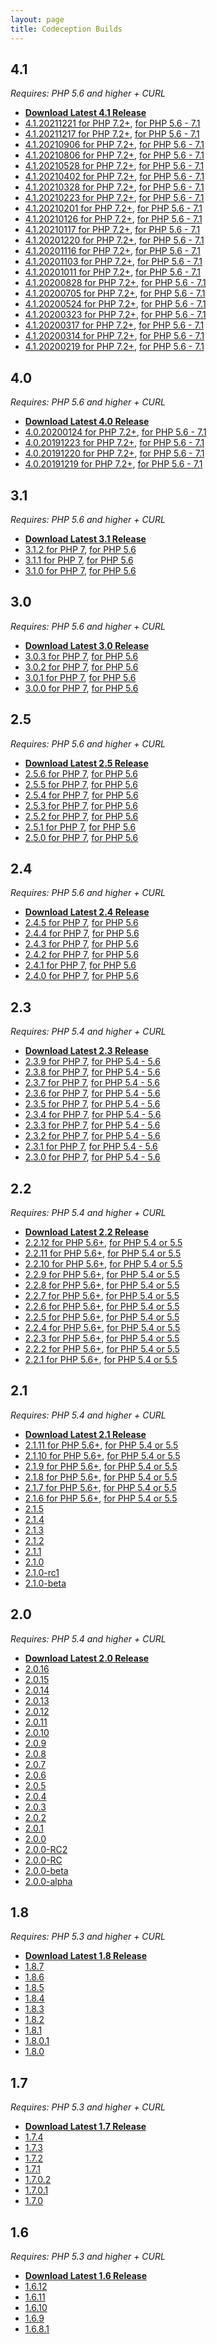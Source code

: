 ```yaml
---
layout: page
title: Codeception Builds
---
```



## 4.1
*Requires: PHP 5.6 and higher + CURL*

* **[Download Latest 4.1 Release](http://codeception.com/releases/4.1.20211221/codecept.phar)**
* [4.1.20211221 for PHP 7.2+](http://codeception.com/releases/4.1.20211221/codecept.phar), [for PHP 5.6 - 7.1](http://codeception.com/releases/4.1.20211221/php56/codecept.phar)
* [4.1.20211217 for PHP 7.2+](http://codeception.com/releases/4.1.20211217/codecept.phar), [for PHP 5.6 - 7.1](http://codeception.com/releases/4.1.20211217/php56/codecept.phar)
* [4.1.20210906 for PHP 7.2+](http://codeception.com/releases/4.1.20210906/codecept.phar), [for PHP 5.6 - 7.1](http://codeception.com/releases/4.1.20210906/php56/codecept.phar)
* [4.1.20210806 for PHP 7.2+](http://codeception.com/releases/4.1.20210806/codecept.phar), [for PHP 5.6 - 7.1](http://codeception.com/releases/4.1.20210806/php56/codecept.phar)
* [4.1.20210528 for PHP 7.2+](http://codeception.com/releases/4.1.20210528/codecept.phar), [for PHP 5.6 - 7.1](http://codeception.com/releases/4.1.20210528/php56/codecept.phar)
* [4.1.20210402 for PHP 7.2+](http://codeception.com/releases/4.1.20210402/codecept.phar), [for PHP 5.6 - 7.1](http://codeception.com/releases/4.1.20210402/php56/codecept.phar)
* [4.1.20210328 for PHP 7.2+](http://codeception.com/releases/4.1.20210328/codecept.phar), [for PHP 5.6 - 7.1](http://codeception.com/releases/4.1.20210328/php56/codecept.phar)
* [4.1.20210223 for PHP 7.2+](http://codeception.com/releases/4.1.20210223/codecept.phar), [for PHP 5.6 - 7.1](http://codeception.com/releases/4.1.20210223/php56/codecept.phar)
* [4.1.20210201 for PHP 7.2+](http://codeception.com/releases/4.1.20210201/codecept.phar), [for PHP 5.6 - 7.1](http://codeception.com/releases/4.1.20210201/php56/codecept.phar)
* [4.1.20210126 for PHP 7.2+](http://codeception.com/releases/4.1.20210126/codecept.phar), [for PHP 5.6 - 7.1](http://codeception.com/releases/4.1.20210126/php56/codecept.phar)
* [4.1.20210117 for PHP 7.2+](http://codeception.com/releases/4.1.20210117/codecept.phar), [for PHP 5.6 - 7.1](http://codeception.com/releases/4.1.20210117/php56/codecept.phar)
* [4.1.20201220 for PHP 7.2+](http://codeception.com/releases/4.1.20201220/codecept.phar), [for PHP 5.6 - 7.1](http://codeception.com/releases/4.1.20201220/php56/codecept.phar)
* [4.1.20201116 for PHP 7.2+](http://codeception.com/releases/4.1.20201116/codecept.phar), [for PHP 5.6 - 7.1](http://codeception.com/releases/4.1.20201116/php56/codecept.phar)
* [4.1.20201103 for PHP 7.2+](http://codeception.com/releases/4.1.20201103/codecept.phar), [for PHP 5.6 - 7.1](http://codeception.com/releases/4.1.20201103/php56/codecept.phar)
* [4.1.20201011 for PHP 7.2+](http://codeception.com/releases/4.1.20201011/codecept.phar), [for PHP 5.6 - 7.1](http://codeception.com/releases/4.1.20201011/php56/codecept.phar)
* [4.1.20200828 for PHP 7.2+](http://codeception.com/releases/4.1.20200828/codecept.phar), [for PHP 5.6 - 7.1](http://codeception.com/releases/4.1.20200828/php56/codecept.phar)
* [4.1.20200705 for PHP 7.2+](http://codeception.com/releases/4.1.20200705/codecept.phar), [for PHP 5.6 - 7.1](http://codeception.com/releases/4.1.20200705/php56/codecept.phar)
* [4.1.20200524 for PHP 7.2+](http://codeception.com/releases/4.1.20200524/codecept.phar), [for PHP 5.6 - 7.1](http://codeception.com/releases/4.1.20200524/php56/codecept.phar)
* [4.1.20200323 for PHP 7.2+](http://codeception.com/releases/4.1.20200323/codecept.phar), [for PHP 5.6 - 7.1](http://codeception.com/releases/4.1.20200323/php56/codecept.phar)
* [4.1.20200317 for PHP 7.2+](http://codeception.com/releases/4.1.20200317/codecept.phar), [for PHP 5.6 - 7.1](http://codeception.com/releases/4.1.20200317/php56/codecept.phar)
* [4.1.20200314 for PHP 7.2+](http://codeception.com/releases/4.1.20200314/codecept.phar), [for PHP 5.6 - 7.1](http://codeception.com/releases/4.1.20200314/php56/codecept.phar)
* [4.1.20200219 for PHP 7.2+](http://codeception.com/releases/4.1.20200219/codecept.phar), [for PHP 5.6 - 7.1](http://codeception.com/releases/4.1.20200219/php56/codecept.phar)

## 4.0
*Requires: PHP 5.6 and higher + CURL*

* **[Download Latest 4.0 Release](http://codeception.com/releases/4.0.20200124/codecept.phar)**
* [4.0.20200124 for PHP 7.2+](http://codeception.com/releases/4.0.20200124/codecept.phar), [for PHP 5.6 - 7.1](http://codeception.com/releases/4.0.20200124/php56/codecept.phar)
* [4.0.20191223 for PHP 7.2+](http://codeception.com/releases/4.0.20191223/codecept.phar), [for PHP 5.6 - 7.1](http://codeception.com/releases/4.0.20191223/php56/codecept.phar)
* [4.0.20191220 for PHP 7.2+](http://codeception.com/releases/4.0.20191220/codecept.phar), [for PHP 5.6 - 7.1](http://codeception.com/releases/4.0.20191220/php56/codecept.phar)
* [4.0.20191219 for PHP 7.2+](http://codeception.com/releases/4.0.20191219/codecept.phar), [for PHP 5.6 - 7.1](http://codeception.com/releases/4.0.20191219/php56/codecept.phar)

## 3.1
*Requires: PHP 5.6 and higher + CURL*

* **[Download Latest 3.1 Release](http://codeception.com/releases/3.1.2/codecept.phar)**
* [3.1.2 for PHP 7](http://codeception.com/releases/3.1.2/codecept.phar), [for PHP 5.6](http://codeception.com/releases/3.1.2/php54/codecept.phar)
* [3.1.1 for PHP 7](http://codeception.com/releases/3.1.1/codecept.phar), [for PHP 5.6](http://codeception.com/releases/3.1.1/php54/codecept.phar)
* [3.1.0 for PHP 7](http://codeception.com/releases/3.1.0/codecept.phar), [for PHP 5.6](http://codeception.com/releases/3.1.0/php54/codecept.phar)

## 3.0
*Requires: PHP 5.6 and higher + CURL*

* **[Download Latest 3.0 Release](http://codeception.com/releases/3.0.3/codecept.phar)**
* [3.0.3 for PHP 7](http://codeception.com/releases/3.0.3/codecept.phar), [for PHP 5.6](http://codeception.com/releases/3.0.3/php54/codecept.phar)
* [3.0.2 for PHP 7](http://codeception.com/releases/3.0.2/codecept.phar), [for PHP 5.6](http://codeception.com/releases/3.0.2/php54/codecept.phar)
* [3.0.1 for PHP 7](http://codeception.com/releases/3.0.1/codecept.phar), [for PHP 5.6](http://codeception.com/releases/3.0.1/php54/codecept.phar)
* [3.0.0 for PHP 7](http://codeception.com/releases/3.0.0/codecept.phar), [for PHP 5.6](http://codeception.com/releases/3.0.0/php54/codecept.phar)

## 2.5
*Requires: PHP 5.6 and higher + CURL*

* **[Download Latest 2.5 Release](http://codeception.com/releases/2.5.6/codecept.phar)**
* [2.5.6 for PHP 7](http://codeception.com/releases/2.5.6/codecept.phar), [for PHP 5.6](http://codeception.com/releases/2.5.6/php54/codecept.phar)
* [2.5.5 for PHP 7](http://codeception.com/releases/2.5.5/codecept.phar), [for PHP 5.6](http://codeception.com/releases/2.5.5/php54/codecept.phar)
* [2.5.4 for PHP 7](http://codeception.com/releases/2.5.4/codecept.phar), [for PHP 5.6](http://codeception.com/releases/2.5.4/php54/codecept.phar)
* [2.5.3 for PHP 7](http://codeception.com/releases/2.5.3/codecept.phar), [for PHP 5.6](http://codeception.com/releases/2.5.3/php54/codecept.phar)
* [2.5.2 for PHP 7](http://codeception.com/releases/2.5.2/codecept.phar), [for PHP 5.6](http://codeception.com/releases/2.5.2/php54/codecept.phar)
* [2.5.1 for PHP 7](http://codeception.com/releases/2.5.1/codecept.phar), [for PHP 5.6](http://codeception.com/releases/2.5.1/php54/codecept.phar)
* [2.5.0 for PHP 7](http://codeception.com/releases/2.5.0/codecept.phar), [for PHP 5.6](http://codeception.com/releases/2.5.0/php54/codecept.phar)

## 2.4
*Requires: PHP 5.6 and higher + CURL*

* **[Download Latest 2.4 Release](http://codeception.com/releases/2.4.5/codecept.phar)**
* [2.4.5 for PHP 7](http://codeception.com/releases/2.4.5/codecept.phar), [for PHP 5.6](http://codeception.com/releases/2.4.5/php54/codecept.phar)
* [2.4.4 for PHP 7](http://codeception.com/releases/2.4.4/codecept.phar), [for PHP 5.6](http://codeception.com/releases/2.4.4/php54/codecept.phar)
* [2.4.3 for PHP 7](http://codeception.com/releases/2.4.3/codecept.phar), [for PHP 5.6](http://codeception.com/releases/2.4.3/php54/codecept.phar)
* [2.4.2 for PHP 7](http://codeception.com/releases/2.4.2/codecept.phar), [for PHP 5.6](http://codeception.com/releases/2.4.2/php54/codecept.phar)
* [2.4.1 for PHP 7](http://codeception.com/releases/2.4.1/codecept.phar), [for PHP 5.6](http://codeception.com/releases/2.4.1/php54/codecept.phar)
* [2.4.0 for PHP 7](http://codeception.com/releases/2.4.0/codecept.phar), [for PHP 5.6](http://codeception.com/releases/2.4.0/php54/codecept.phar)

## 2.3
*Requires: PHP 5.4 and higher + CURL*

* **[Download Latest 2.3 Release](http://codeception.com/releases/2.3.9/codecept.phar)**
* [2.3.9 for PHP 7](http://codeception.com/releases/2.3.9/codecept.phar), [for PHP 5.4 - 5.6](http://codeception.com/releases/2.3.9/php54/codecept.phar)
* [2.3.8 for PHP 7](http://codeception.com/releases/2.3.8/codecept.phar), [for PHP 5.4 - 5.6](http://codeception.com/releases/2.3.8/php54/codecept.phar)
* [2.3.7 for PHP 7](http://codeception.com/releases/2.3.7/codecept.phar), [for PHP 5.4 - 5.6](http://codeception.com/releases/2.3.7/php54/codecept.phar)
* [2.3.6 for PHP 7](http://codeception.com/releases/2.3.6/codecept.phar), [for PHP 5.4 - 5.6](http://codeception.com/releases/2.3.6/php54/codecept.phar)
* [2.3.5 for PHP 7](http://codeception.com/releases/2.3.5/codecept.phar), [for PHP 5.4 - 5.6](http://codeception.com/releases/2.3.5/php54/codecept.phar)
* [2.3.4 for PHP 7](http://codeception.com/releases/2.3.4/codecept.phar), [for PHP 5.4 - 5.6](http://codeception.com/releases/2.3.4/php54/codecept.phar)
* [2.3.3 for PHP 7](http://codeception.com/releases/2.3.3/codecept.phar), [for PHP 5.4 - 5.6](http://codeception.com/releases/2.3.3/php54/codecept.phar)
* [2.3.2 for PHP 7](http://codeception.com/releases/2.3.2/codecept.phar), [for PHP 5.4 - 5.6](http://codeception.com/releases/2.3.2/php54/codecept.phar)
* [2.3.1 for PHP 7](http://codeception.com/releases/2.3.1/codecept.phar), [for PHP 5.4 - 5.6](http://codeception.com/releases/2.3.1/php54/codecept.phar)
* [2.3.0 for PHP 7](http://codeception.com/releases/2.3.0/codecept.phar), [for PHP 5.4 - 5.6](http://codeception.com/releases/2.3.0/php54/codecept.phar)

## 2.2
*Requires: PHP 5.4 and higher + CURL*

* **[Download Latest 2.2 Release](http://codeception.com/releases/2.2.12/codecept.phar)**
* [2.2.12 for PHP 5.6+](http://codeception.com/releases/2.2.12/codecept.phar), [for PHP 5.4 or 5.5](http://codeception.com/releases/2.2.12/php54/codecept.phar)
* [2.2.11 for PHP 5.6+](http://codeception.com/releases/2.2.11/codecept.phar), [for PHP 5.4 or 5.5](http://codeception.com/releases/2.2.11/php54/codecept.phar)
* [2.2.10 for PHP 5.6+](http://codeception.com/releases/2.2.10/codecept.phar), [for PHP 5.4 or 5.5](http://codeception.com/releases/2.2.10/php54/codecept.phar)
* [2.2.9 for PHP 5.6+](http://codeception.com/releases/2.2.9/codecept.phar), [for PHP 5.4 or 5.5](http://codeception.com/releases/2.2.9/php54/codecept.phar)
* [2.2.8 for PHP 5.6+](http://codeception.com/releases/2.2.8/codecept.phar), [for PHP 5.4 or 5.5](http://codeception.com/releases/2.2.8/php54/codecept.phar)
* [2.2.7 for PHP 5.6+](http://codeception.com/releases/2.2.7/codecept.phar), [for PHP 5.4 or 5.5](http://codeception.com/releases/2.2.7/php54/codecept.phar)
* [2.2.6 for PHP 5.6+](http://codeception.com/releases/2.2.6/codecept.phar), [for PHP 5.4 or 5.5](http://codeception.com/releases/2.2.6/php54/codecept.phar)
* [2.2.5 for PHP 5.6+](http://codeception.com/releases/2.2.5/codecept.phar), [for PHP 5.4 or 5.5](http://codeception.com/releases/2.2.5/php54/codecept.phar)
* [2.2.4 for PHP 5.6+](http://codeception.com/releases/2.2.4/codecept.phar), [for PHP 5.4 or 5.5](http://codeception.com/releases/2.2.4/php54/codecept.phar)
* [2.2.3 for PHP 5.6+](http://codeception.com/releases/2.2.3/codecept.phar), [for PHP 5.4 or 5.5](http://codeception.com/releases/2.2.3/php54/codecept.phar)
* [2.2.2 for PHP 5.6+](http://codeception.com/releases/2.2.2/codecept.phar), [for PHP 5.4 or 5.5](http://codeception.com/releases/2.2.2/php54/codecept.phar)
* [2.2.1 for PHP 5.6+](http://codeception.com/releases/2.2.1/codecept.phar), [for PHP 5.4 or 5.5](http://codeception.com/releases/2.2.1/php54/codecept.phar)

## 2.1
*Requires: PHP 5.4 and higher + CURL*

* **[Download Latest 2.1 Release](http://codeception.com/releases/2.1.11/codecept.phar)**
* [2.1.11 for PHP 5.6+](http://codeception.com/releases/2.1.11/codecept.phar), [for PHP 5.4 or 5.5](http://codeception.com/releases/2.1.11/php54/codecept.phar)
* [2.1.10 for PHP 5.6+](http://codeception.com/releases/2.1.10/codecept.phar), [for PHP 5.4 or 5.5](http://codeception.com/releases/2.1.10/php54/codecept.phar)
* [2.1.9 for PHP 5.6+](http://codeception.com/releases/2.1.9/codecept.phar), [for PHP 5.4 or 5.5](http://codeception.com/releases/2.1.9/php54/codecept.phar)
* [2.1.8 for PHP 5.6+](http://codeception.com/releases/2.1.8/codecept.phar), [for PHP 5.4 or 5.5](http://codeception.com/releases/2.1.8/php54/codecept.phar)
* [2.1.7 for PHP 5.6+](http://codeception.com/releases/2.1.7/codecept.phar), [for PHP 5.4 or 5.5](http://codeception.com/releases/2.1.7/php54/codecept.phar)
* [2.1.6 for PHP 5.6+](http://codeception.com/releases/2.1.6/codecept.phar), [for PHP 5.4 or 5.5](http://codeception.com/releases/2.1.6/php54/codecept.phar)
* [2.1.5](http://codeception.com/releases/2.1.5/codecept.phar)
* [2.1.4](http://codeception.com/releases/2.1.4/codecept.phar)
* [2.1.3](http://codeception.com/releases/2.1.3/codecept.phar)
* [2.1.2](http://codeception.com/releases/2.1.2/codecept.phar)
* [2.1.1](http://codeception.com/releases/2.1.1/codecept.phar)
* [2.1.0](http://codeception.com/releases/2.1.0/codecept.phar)
* [2.1.0-rc1](http://codeception.com/releases/2.1.0-rc1/codecept.phar)
* [2.1.0-beta](http://codeception.com/releases/2.1.0-beta/codecept.phar)

## 2.0
*Requires: PHP 5.4 and higher + CURL*

* **[Download Latest 2.0 Release](http://codeception.com/releases/2.0.16/codecept.phar)**
* [2.0.16](http://codeception.com/releases/2.0.16/codecept.phar)
* [2.0.15](http://codeception.com/releases/2.0.15/codecept.phar)
* [2.0.14](http://codeception.com/releases/2.0.14/codecept.phar)
* [2.0.13](http://codeception.com/releases/2.0.13/codecept.phar)
* [2.0.12](http://codeception.com/releases/2.0.12/codecept.phar)
* [2.0.11](http://codeception.com/releases/2.0.11/codecept.phar)
* [2.0.10](http://codeception.com/releases/2.0.10/codecept.phar)
* [2.0.9](http://codeception.com/releases/2.0.9/codecept.phar)
* [2.0.8](http://codeception.com/releases/2.0.8/codecept.phar)
* [2.0.7](http://codeception.com/releases/2.0.7/codecept.phar)
* [2.0.6](http://codeception.com/releases/2.0.6/codecept.phar)
* [2.0.5](http://codeception.com/releases/2.0.5/codecept.phar)
* [2.0.4](http://codeception.com/releases/2.0.4/codecept.phar)
* [2.0.3](http://codeception.com/releases/2.0.3/codecept.phar)
* [2.0.2](http://codeception.com/releases/2.0.2/codecept.phar)
* [2.0.1](http://codeception.com/releases/2.0.1/codecept.phar)
* [2.0.0](http://codeception.com/releases/2.0.0/codecept.phar)
* [2.0.0-RC2](http://codeception.com/releases/2.0.0-RC2/codecept.phar)
* [2.0.0-RC](http://codeception.com/releases/2.0.0-RC/codecept.phar)
* [2.0.0-beta](http://codeception.com/releases/2.0.0-beta/codecept.phar)
* [2.0.0-alpha](http://codeception.com/releases/2.0.0-alpha/codecept.phar)

## 1.8
*Requires: PHP 5.3 and higher + CURL*

* **[Download Latest 1.8 Release](http://codeception.com/releases/1.8.7/codecept.phar)**
* [1.8.7](http://codeception.com/releases/1.8.7/codecept.phar)
* [1.8.6](http://codeception.com/releases/1.8.6/codecept.phar)
* [1.8.5](http://codeception.com/releases/1.8.5/codecept.phar)
* [1.8.4](http://codeception.com/releases/1.8.4/codecept.phar)
* [1.8.3](http://codeception.com/releases/1.8.3/codecept.phar)
* [1.8.2](http://codeception.com/releases/1.8.2/codecept.phar)
* [1.8.1](http://codeception.com/releases/1.8.1/codecept.phar)
* [1.8.0.1](http://codeception.com/releases/1.8.0.1/codecept.phar)
* [1.8.0](http://codeception.com/releases/1.8.0/codecept.phar)

## 1.7
*Requires: PHP 5.3 and higher + CURL*

* **[Download Latest 1.7 Release](http://codeception.com/releases/1.7.4/codecept.phar)**
* [1.7.4](http://codeception.com/releases/1.7.4/codecept.phar)
* [1.7.3](http://codeception.com/releases/1.7.3/codecept.phar)
* [1.7.2](http://codeception.com/releases/1.7.2/codecept.phar)
* [1.7.1](http://codeception.com/releases/1.7.1/codecept.phar)
* [1.7.0.2](http://codeception.com/releases/1.7.0.2/codecept.phar)
* [1.7.0.1](http://codeception.com/releases/1.7.0.1/codecept.phar)
* [1.7.0](http://codeception.com/releases/1.7.0/codecept.phar)

## 1.6
*Requires: PHP 5.3 and higher + CURL*

* **[Download Latest 1.6 Release](http://codeception.com/releases/1.6.12/codecept.phar)**
* [1.6.12](http://codeception.com/releases/1.6.12/codecept.phar)
* [1.6.11](http://codeception.com/releases/1.6.11/codecept.phar)
* [1.6.10](http://codeception.com/releases/1.6.10/codecept.phar)
* [1.6.9](http://codeception.com/releases/1.6.9/codecept.phar)
* [1.6.8.1](http://codeception.com/releases/1.6.8.1/codecept.phar)
